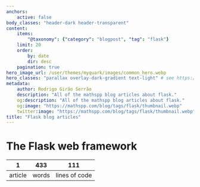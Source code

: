 ```yaml
---
anchors:
    active: false
body_classes: "header-dark header-transparent"
content:
    items:
        "@taxonomy": {"category": "blogpost", "tag": "flask"}
    limit: 20
    order:
        by: date
        dir: desc
    pagination: true
hero_image_url: /user/themes/myquark/images/common_hero.webp
hero_classes: "parallax overlay-dark-gradient text-light" # see https://demo.getgrav.org/blog-skeleton/blog/hero-classes
metadata:
    author: Rodrigo Girão Serrão
    description: "All of the mathspp blog articles about flask."
    og:description: "All of the mathspp blog articles about flask."
    og:image: "https://mathspp.com/blog/tags/flask/thumbnail.webp"
    twitter:image: "https://mathspp.com/blog/tags/flask/thumbnail.webp"
title: "Flask blog articles"
---
```



# The Flask web framework


<table class="stats-table">
    <thead>
        <tr>
            <th style="text-align: center;">1</th>
            <th style="text-align: center;">433</th>
            <th style="text-align: center;">111</th>
        </tr>
    </thead>
    <tbody>
        <tr>
            <td style="text-align: center;">article</td>
            <td style="text-align: center;">words</td>
            <td style="text-align: center;">lines of code</td>
        </tr>
    </tbody>
</table>
